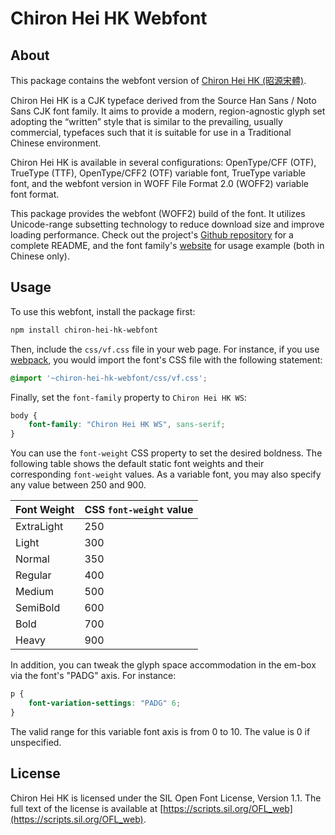 Chiron Hei HK Webfont
======================

## About

This package contains the webfont version of [Chiron Hei HK (昭源宋體)](https://github.com/chiron-fonts/chiron-hei-hk).

Chiron Hei HK is a CJK typeface derived from the Source Han Sans / Noto Sans CJK font family. It aims to provide a modern, region-agnostic glyph set adopting the “written” style that is similar to the prevailing, usually commercial, typefaces such that it is suitable for use in a Traditional Chinese environment.

Chiron Hei HK is available in several configurations: OpenType/CFF (OTF), TrueType (TTF), OpenType/CFF2 (OTF) variable font, TrueType variable font, and the webfont version in WOFF File Format 2.0 (WOFF2) variable font format.

This package provides the webfont (WOFF2) build of the font. It utilizes Unicode-range subsetting technology to reduce download size and improve loading performance. Check out the project's [Github repository](https://github.com/chiron-fonts/chiron-hei-hk) for a complete README, and the font family's [website](https://chiron-fonts.github.io) for usage example (both in Chinese only).

## Usage

To use this webfont, install the package first:

```bash
npm install chiron-hei-hk-webfont 
```

Then, include the `css/vf.css` file in your web page. For instance, if you use [webpack](https://webpack.js.org/), you would import the font's CSS file with the following statement: 

```css
@import '~chiron-hei-hk-webfont/css/vf.css';
```

Finally, set the `font-family` property to `Chiron Hei HK WS`:

```css
body {
    font-family: "Chiron Hei HK WS", sans-serif;
}
```

You can use the `font-weight` CSS property to set the desired boldness. The following table shows the default static font weights and their corresponding `font-weight` values. As a variable font, you may also specify any value between 250 and 900.

| Font Weight | CSS `font-weight` value |
| ------------| ----------------------- |
| ExtraLight  | 250                     |
| Light       | 300                     |
| Normal      | 350                     |
| Regular     | 400                     |
| Medium      | 500                     |
| SemiBold    | 600                     |
| Bold        | 700                     |
| Heavy       | 900                     |

In addition, you can tweak the glyph space accommodation in the em-box via the font's "PADG" axis. For instance:

```css
p {
    font-variation-settings: "PADG" 6;
}
```

The valid range for this variable font axis is from 0 to 10. The value is 0 if unspecified.

## License

Chiron Hei HK is licensed under the SIL Open Font License, Version 1.1. The full text of the license is available at [https://scripts.sil.org/OFL_web](https://scripts.sil.org/OFL_web).
